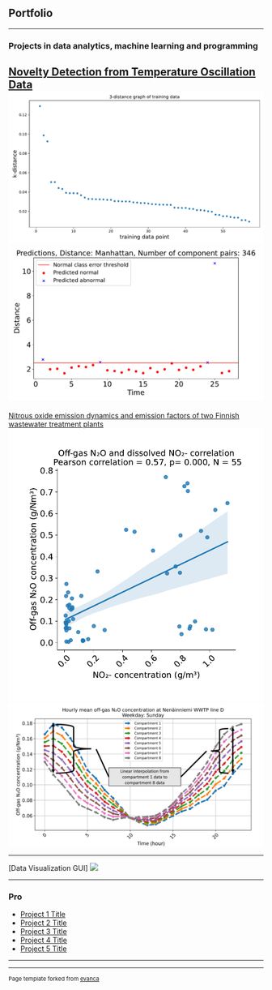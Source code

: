 ## Portfolio

---

### Projects in data analytics, machine learning and programming

[Novelty Detection from Temperature Oscillation Data](/pdf/Bachelor_thesis_elec_2020_hilander_helena.pdf)
<img src="images/epsilon_Manhattan346-eps-converted-to.pdf?raw=true"/>
<img src="images/pred_Normaltestdataofpipe3_Manhattan346-eps-converted-to.pdf"/>
---
[Nitrous oxide emission dynamics
and emission factors of two Finnish
wastewater treatment plants](/pdf/Masters_thesis_2022_Hilander_Helena.pdf)
<img src="images/Nitrite_correlation_all_data.pdf?raw=true"/>
<img src="images/linear_reg.pdf?raw=true"/>

---
[Data Visualization GUI]
<img src="images/dummy_thumbnail.jpg?raw=true"/>

---

### Pro

- [Project 1 Title](http://example.com/)
- [Project 2 Title](http://example.com/)
- [Project 3 Title](http://example.com/)
- [Project 4 Title](http://example.com/)
- [Project 5 Title](http://example.com/)

---




---
<p style="font-size:11px">Page template forked from <a href="https://github.com/evanca/quick-portfolio">evanca</a></p>
<!-- Remove above link if you don't want to attibute -->

